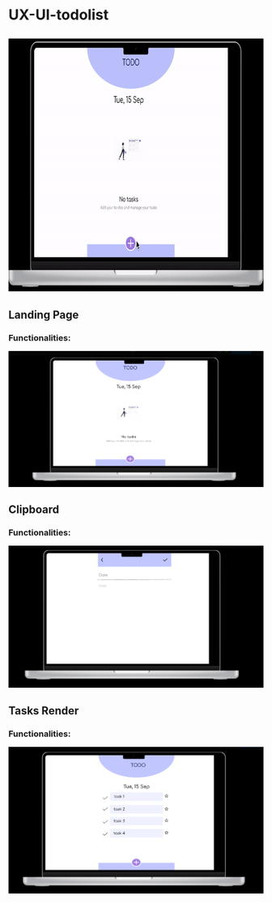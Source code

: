 # UX-UI-todolist

<h2 align="center">
  <img src="https://github.com/ANUSHA2208/UX-UI-todolist/blob/main/ezgif.com-gif-maker.gif" 
         alt="Waving hand animated gif"
         height="500"
         width="800" />
</h2>

## Landing Page
### Functionalities:


![landing page](https://github.com/ANUSHA2208/UX-UI-todolist/blob/main/landing-page.png)

## Clipboard
### Functionalities:

![clipboard](https://github.com/ANUSHA2208/UX-UI-todolist/blob/main/clipboard.png)

## Tasks Render
### Functionalities:

![task-display-page](https://github.com/ANUSHA2208/UX-UI-todolist/blob/main/task-display-page.png)
